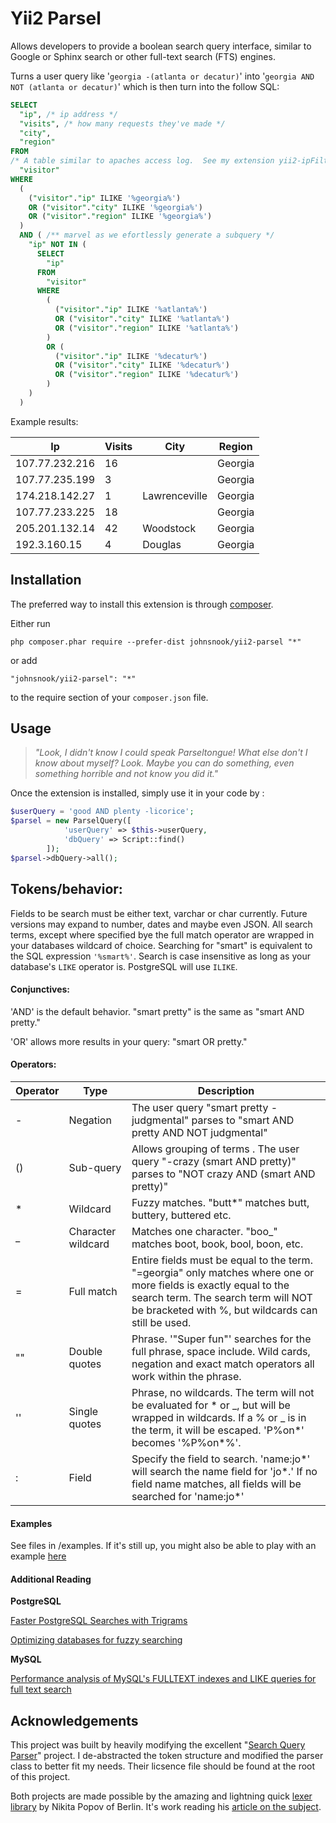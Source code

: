 # Yii2 Parsel

Allows developers to provide a boolean search query interface, similar to Google or Sphinx search or other full-text search (FTS) engines.

Turns a user query like '`georgia -(atlanta or decatur)`' into '`georgia AND NOT (atlanta or decatur)`' which is then turn into the follow SQL:

```sql
SELECT
  "ip", /* ip address */
  "visits", /* how many requests they've made */
  "city",
  "region"
FROM
/* A table similar to apaches access log.  See my extension yii2-ipFilter */
  "visitor"
WHERE
  (
    ("visitor"."ip" ILIKE '%georgia%')
    OR ("visitor"."city" ILIKE '%georgia%')
    OR ("visitor"."region" ILIKE '%georgia%')
  )
  AND ( /** marvel as we efortlessly generate a subquery */
    "ip" NOT IN (
      SELECT
        "ip"
      FROM
        "visitor"
      WHERE
        (
          ("visitor"."ip" ILIKE '%atlanta%')
          OR ("visitor"."city" ILIKE '%atlanta%')
          OR ("visitor"."region" ILIKE '%atlanta%')
        )
        OR (
          ("visitor"."ip" ILIKE '%decatur%')
          OR ("visitor"."city" ILIKE '%decatur%')
          OR ("visitor"."region" ILIKE '%decatur%')
        )
    )
  )
```
Example results:

| Ip             | Visits | City          | Region  |
| -------------- | ------ | ------------- | ------- |
| 107.77.232.216 | 16     |               | Georgia |
| 107.77.235.199 | 3      |               | Georgia |
| 174.218.142.27 | 1      | Lawrenceville | Georgia |
| 107.77.233.225 | 18     |               | Georgia |
| 205.201.132.14 | 42     | Woodstock     | Georgia |
| 192.3.160.15   | 4      | Douglas       | Georgia |



## Installation

The preferred way to install this extension is through [composer](http://getcomposer.org/download/).

Either run

```
php composer.phar require --prefer-dist johnsnook/yii2-parsel "*"
```

or add

```
"johnsnook/yii2-parsel": "*"
```

to the require section of your `composer.json` file.

## Usage

> *"Look, I didn't know I could speak Parseltongue! What else don't I know about myself? Look. Maybe you can do something, even something horrible and not know you did it."*

Once the extension is installed, simply use it in your code by  :

```php
$userQuery = 'good AND plenty -licorice';
$parsel = new ParselQuery([
            'userQuery' => $this->userQuery,
            'dbQuery' => Script::find()
        ]);
$parsel->dbQuery->all();
```

## Tokens/behavior:

Fields to be search must be either text, varchar or char currently.  Future versions may expand to number, dates and maybe even JSON.  All search terms, except where specified bye the full match operator are wrapped in your databases wildcard of choice.  Searching for "smart"  is equivalent to the SQL expression `'%smart%'`.  Search is case insensitive as long as your database's `LIKE` operator is.  PostgreSQL will use `ILIKE`.

#### Conjunctives:

'AND' is the default behavior. "smart pretty" is the same as "smart AND pretty."

'OR' allows more results in your query:  "smart OR pretty."

#### Operators:

| Operator | Type               | Description                                                  |
| -------- | ------------------ | ------------------------------------------------------------ |
| -        | Negation           | The user query "smart pretty -judgmental" parses to "smart AND pretty AND NOT judgmental" |
| ()       | Sub-query          | Allows grouping of terms .  The user query "-crazy (smart AND pretty)" parses to "NOT crazy AND (smart AND pretty)" |
| *        | Wildcard           | Fuzzy matches. "butt\*" matches butt, buttery, buttered etc. |
| _        | Character wildcard | Matches one character.  "boo\_" matches boot, book, bool, boon, etc. |
| =        | Full match         | Entire fields must be equal to the term.  "=georgia" only matches where one or more fields is exactly equal to the search term.  The search term will NOT be bracketed with %, but wildcards can still be used. |
| ""       | Double quotes      | Phrase. '"Super fun"' searches for the full phrase, space include.  Wild cards, negation and exact match operators all work within the phrase. |
| ''       | Single quotes      | Phrase, no wildcards.  The term will not be evaluated for * or _, but will be wrapped in wildcards.  If a % or _ is in the term, it will be escaped.  'P%on*' becomes '%P\%on\*%'. |
| :        | Field              | Specify the field to search.  'name:jo*' will search the name field for 'jo\*.' If no field name matches, all fields will be searched for 'name:jo\*' |



#### Examples

See files in /examples.  If it's still up, you might also be able to play with an example [here](https://snooky.biz/parsel)

#### Additional Reading

**PostgreSQL**

[Faster PostgreSQL Searches with Trigrams](http://blog.scoutapp.com/articles/2016/07/12/how-to-make-text-searches-in-postgresql-faster-with-trigram-similarity)

[Optimizing databases for fuzzy searching](https://stackoverflow.com/a/13452528)

**MySQL**

[Performance analysis of MySQL's FULLTEXT indexes and LIKE queries for full text search](https://makandracards.com/makandra/12813-performance-analysis-of-mysql-s-fulltext-indexes-and-like-queries-for-full-text-search)

## Acknowledgements

This project was built by heavily modifying the excellent "[Search Query Parser](https://github.com/pimcore/search-query-parser)" project.  I de-abstracted the token structure and modified the parser class to better fit my needs.  Their licsence file should be found at the root of this project.

Both projects are made possible by the amazing and lightning quick [lexer library](https://github.com/nikic/Phlexy) by Nikita Popov of Berlin.  It's work reading his [article on the subject](http://nikic.github.io/2011/10/23/Improving-lexing-performance-in-PHP.html).


